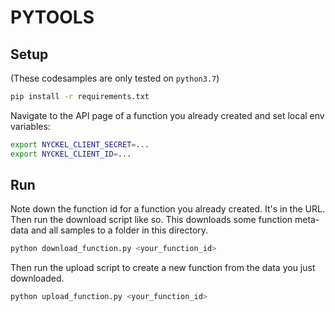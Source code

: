 # PYTOOLS

## Setup

(These codesamples are only tested on `python3.7`)

```bash
pip install -r requirements.txt
```

Navigate to the API page of a function you already created and set local env variables:

```bash
export NYCKEL_CLIENT_SECRET=...
export NYCKEL_CLIENT_ID=...
```

## Run

Note down the function id for a function you already created. It's in the URL. Then run the download script like so. This downloads some function meta-data and all samples to a folder in this directory.

```bash
python download_function.py <your_function_id>
```

Then run the upload script to create a new function from the data you just downloaded.

```bash
python upload_function.py <your_function_id>
```
